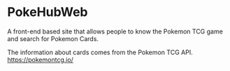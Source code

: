 # PokeHubWeb
A front-end based site that allows people to know the Pokemon TCG game and search for Pokemon Cards.

The information about cards comes from the Pokemon TCG API. 
https://pokemontcg.io/
